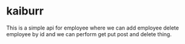 # kaiburr
This is a simple api for employee where we can add employee delete employee by id and we can perform get put post and delete thing.
